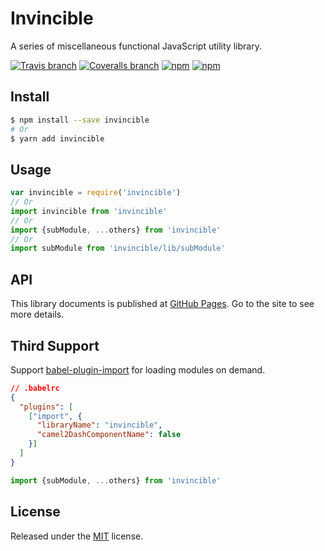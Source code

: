 # Invincible

A series of miscellaneous functional JavaScript utility library.

[![Travis branch](https://img.shields.io/travis/chikara-chan/invincible/master.svg)](https://travis-ci.org/chikara-chan/invincible)
[![Coveralls branch](https://img.shields.io/coveralls/chikara-chan/invincible/master.svg)](https://coveralls.io/github/chikara-chan/invincible)
[![npm](https://img.shields.io/npm/v/invincible.svg)](https://www.npmjs.com/package/invincible)
[![npm](https://img.shields.io/npm/l/invincible.svg)](https://github.com/chikara-chan/invincible/blob/master/LICENSE)

## Install

``` bash
$ npm install --save invincible
# Or
$ yarn add invincible
```

## Usage

``` js
var invincible = require('invincible')
// Or
import invincible from 'invincible'
// Or
import {subModule, ...others} from 'invincible'
// Or
import subModule from 'invincible/lib/subModule'
```

## API

This library documents is published at [GitHub Pages](https://invincible.playplane.com). Go to the site to see more details.

## Third Support

Support [babel-plugin-import](https://github.com/ant-design/babel-plugin-import) for loading modules on demand.

``` json
// .babelrc
{
  "plugins": [
    ["import", {
      "libraryName": "invincible",
      "camel2DashComponentName": false
    }]
  ]
}
```

``` js
import {subModule, ...others} from 'invincible'
```

## License

Released under the [MIT](https://github.com/chikara-chan/invincible/blob/master/LICENSE) license.
